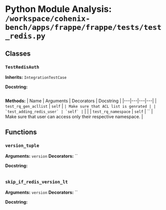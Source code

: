 # Python Module Analysis: `/workspace/cohenix-bench/apps/frappe/frappe/tests/test_redis.py`

## Classes

### `TestRedisAuth`
**Inherits:** `IntegrationTestCase`


**Docstring:**
```

```

**Methods:**
| Name | Arguments | Decorators | Docstring |
|---|---|---|---|
| `test_rq_gen_acllist` | `self` | `` | Make sure that ACL list is genrated |
| `test_adding_redis_user` | `self` | `` |  |
| `test_rq_namespace` | `self` | `` | Make sure that user can access only their respective namespace. |





## Functions

### `version_tuple`
**Arguments:** `version`
**Decorators:** ``

**Docstring:**
```

```
### `skip_if_redis_version_lt`
**Arguments:** `version`
**Decorators:** ``

**Docstring:**
```

```

